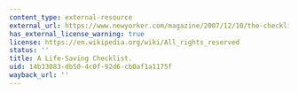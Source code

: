 ```yaml
---
content_type: external-resource
external_url: https://www.newyorker.com/magazine/2007/12/10/the-checklist
has_external_license_warning: true
license: https://en.wikipedia.org/wiki/All_rights_reserved
status: ''
title: A Life-Saving Checklist.
uid: 14b33083-db50-4c0f-92d6-cb0af1a1175f
wayback_url: ''
---
```

